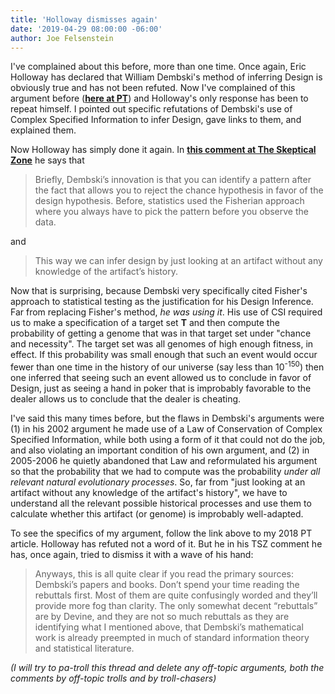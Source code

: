 ```yaml
---
title: 'Holloway dismisses again'
date: '2019-04-29 08:00:00 -06:00'
author: Joe Felsenstein
---
```


I've complained about this before, more than one time.  Once again, Eric Holloway has declared that William Dembski's method of
inferring Design is obviously true and has not been refuted.  Now I've complained of this argument before 
(<a href="https://pandasthumb.org/archives/2018/11/Eric-Holloway-needs-our-help.html"><strong>here at PT</strong></a>)
and Holloway's only response has been to repeat himself.  I pointed out specific refutations of 
Dembski's use of Complex Specified Information to infer Design, gave links to them, and explained them.

Now Holloway has simply done it again.  In
<a href="http://theskepticalzone.com/wp/what-does-s-joshua-swamidass-mean-by-secular-scientist/comment-page-3/#comment-253256"><strong>this comment at The Skeptical Zone</strong></a>
he says that
<blockquote>
Briefly, Dembski’s innovation is that you can identify a pattern after the fact that allows you to reject the 
chance hypothesis in favor of the design hypothesis. Before, statistics used the Fisherian approach where you 
always have to pick the pattern before you observe the data.
</blockquote>

and

<blockquote>
This way we can infer design by just looking at an artifact without any knowledge of the artifact’s history.
</blockquote>

Now that is surprising, because Dembski very specifically cited Fisher's approach to statistical testing as the justification
for his Design Inference.  Far from replacing Fisher's method, <em>he was using it</em>.  His use of CSI required us to make a specification
of a target set <strong>T</strong> and then compute the probability of getting a genome that was in that target set under "chance and 
necessity".  The target set was all genomes of high enough fitness, in effect.  If this probability was small enough that such an event would occur fewer than one time in the history of our
universe (say less than 10<sup>-150</sup>) then one inferred that seeing such an event allowed us to conclude in favor of Design, just
as seeing a hand in poker that is improbably favorable to the dealer allows us to conclude that the dealer is cheating.

I've said this many times before, but the flaws in Dembski's arguments were (1) in his 2002 argument he made use of a Law of Conservation
of Complex Specified Information, while both using a form of it that could not do the job, and also violating an important condition
of his own argument, and (2) in 2005-2006 he quietly abandoned that Law and reformulated his argument so that the probability that
we had to compute was the probability <em>under all relevant natural evolutionary processes</em>.  So, far from "just looking at an artifact without
any knowledge of the artifact's history", we have to understand all the relevant possible historical processes and use them to calculate
whether this artifact (or genome) is improbably well-adapted.

To see the specifics of my argument, follow the link above to my 2018 PT article.  Holloway has refuted not a word of it.  But he
in his TSZ comment he has, once again, tried to dismiss it with a wave of his hand:

<blockquote>
Anyways, this is all quite clear if you read the primary sources: Dembski’s papers and books. Don’t spend your time 
reading the rebuttals first. Most of them are quite confusingly worded and they’ll provide more fog than clarity. 
The only somewhat decent “rebuttals” are by Devine, and they are not so much rebuttals as they are identifying what I mentioned above, 
that Dembski’s mathematical work is already preempted in much of standard information theory and statistical literature.
</blockquote>

<em>(I will try to pa-troll this thread and delete any off-topic arguments, both the comments by off-topic trolls and by troll-chasers)</em>
